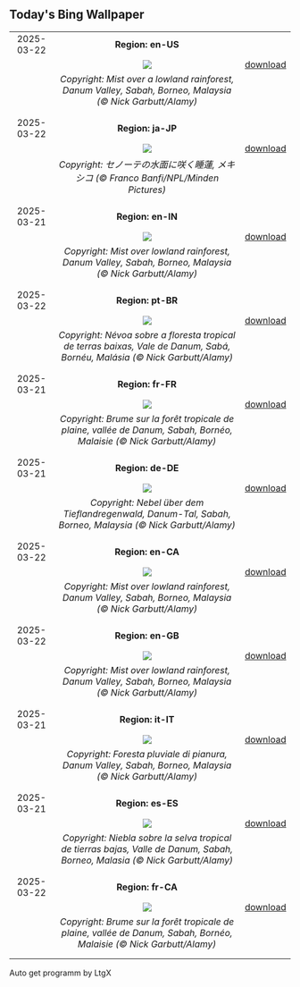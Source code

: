 ## Today's Bing Wallpaper
|      |      |      |
| :----: | :----: | :----: |
|2025-03-22|**Region: en-US**||
||![](https://www.bing.com/th?id=OHR.DanumValley_EN-US1030783251_UHD.jpg&pid=hp&w=1152&h=648&rs=1&c=4)| [download](https://www.bing.com/th?id=OHR.DanumValley_EN-US1030783251_UHD.jpg)|
||*Copyright: Mist over a lowland rainforest, Danum Valley, Sabah, Borneo, Malaysia (© Nick Garbutt/Alamy)*
||
|||
|2025-03-22|**Region: ja-JP**||
||![](https://www.bing.com/th?id=OHR.CenoteLilies_JA-JP9666252322_UHD.jpg&pid=hp&w=1152&h=648&rs=1&c=4)| [download](https://www.bing.com/th?id=OHR.CenoteLilies_JA-JP9666252322_UHD.jpg)|
||*Copyright: セノーテの水面に咲く睡蓮, メキシコ (© Franco Banfi/NPL/Minden Pictures)*
||
|||
|2025-03-21|**Region: en-IN**||
||![](https://www.bing.com/th?id=OHR.DanumValley_EN-IN8272296990_UHD.jpg&pid=hp&w=1152&h=648&rs=1&c=4)| [download](https://www.bing.com/th?id=OHR.DanumValley_EN-IN8272296990_UHD.jpg)|
||*Copyright: Mist over lowland rainforest, Danum Valley, Sabah, Borneo, Malaysia (© Nick Garbutt/Alamy)*
||
|||
|2025-03-22|**Region: pt-BR**||
||![](https://www.bing.com/th?id=OHR.DanumValley_PT-BR7219382524_UHD.jpg&pid=hp&w=1152&h=648&rs=1&c=4)| [download](https://www.bing.com/th?id=OHR.DanumValley_PT-BR7219382524_UHD.jpg)|
||*Copyright: Névoa sobre a floresta tropical de terras baixas, Vale de Danum, Sabá, Bornéu, Malásia (© Nick Garbutt/Alamy)*
||
|||
|2025-03-21|**Region: fr-FR**||
||![](https://www.bing.com/th?id=OHR.DanumValley_FR-FR1144734329_UHD.jpg&pid=hp&w=1152&h=648&rs=1&c=4)| [download](https://www.bing.com/th?id=OHR.DanumValley_FR-FR1144734329_UHD.jpg)|
||*Copyright: Brume sur la forêt tropicale de plaine, vallée de Danum, Sabah, Bornéo, Malaisie (© Nick Garbutt/Alamy)*
||
|||
|2025-03-21|**Region: de-DE**||
||![](https://www.bing.com/th?id=OHR.DanumValley_DE-DE2017511677_UHD.jpg&pid=hp&w=1152&h=648&rs=1&c=4)| [download](https://www.bing.com/th?id=OHR.DanumValley_DE-DE2017511677_UHD.jpg)|
||*Copyright: Nebel über dem Tieflandregenwald, Danum-Tal, Sabah, Borneo, Malaysia (© Nick Garbutt/Alamy)*
||
|||
|2025-03-22|**Region: en-CA**||
||![](https://www.bing.com/th?id=OHR.DanumValley_EN-CA7821707669_UHD.jpg&pid=hp&w=1152&h=648&rs=1&c=4)| [download](https://www.bing.com/th?id=OHR.DanumValley_EN-CA7821707669_UHD.jpg)|
||*Copyright: Mist over lowland rainforest, Danum Valley, Sabah, Borneo, Malaysia (© Nick Garbutt/Alamy)*
||
|||
|2025-03-22|**Region: en-GB**||
||![](https://www.bing.com/th?id=OHR.DanumValley_EN-GB4005789284_UHD.jpg&pid=hp&w=1152&h=648&rs=1&c=4)| [download](https://www.bing.com/th?id=OHR.DanumValley_EN-GB4005789284_UHD.jpg)|
||*Copyright: Mist over lowland rainforest, Danum Valley, Sabah, Borneo, Malaysia (© Nick Garbutt/Alamy)*
||
|||
|2025-03-21|**Region: it-IT**||
||![](https://www.bing.com/th?id=OHR.DanumValley_IT-IT2622437428_UHD.jpg&pid=hp&w=1152&h=648&rs=1&c=4)| [download](https://www.bing.com/th?id=OHR.DanumValley_IT-IT2622437428_UHD.jpg)|
||*Copyright: Foresta pluviale di pianura, Danum Valley, Sabah, Borneo, Malaysia (© Nick Garbutt/Alamy)*
||
|||
|2025-03-21|**Region: es-ES**||
||![](https://www.bing.com/th?id=OHR.DanumValley_ES-ES9645883299_UHD.jpg&pid=hp&w=1152&h=648&rs=1&c=4)| [download](https://www.bing.com/th?id=OHR.DanumValley_ES-ES9645883299_UHD.jpg)|
||*Copyright: Niebla sobre la selva tropical de tierras bajas, Valle de Danum, Sabah, Borneo, Malasia (© Nick Garbutt/Alamy)*
||
|||
|2025-03-22|**Region: fr-CA**||
||![](https://www.bing.com/th?id=OHR.DanumValley_FR-CA6929731535_UHD.jpg&pid=hp&w=1152&h=648&rs=1&c=4)| [download](https://www.bing.com/th?id=OHR.DanumValley_FR-CA6929731535_UHD.jpg)|
||*Copyright: Brume sur la forêt tropicale de plaine, vallée de Danum, Sabah, Bornéo, Malaisie (© Nick Garbutt/Alamy)*
||
|||

Auto get programm by LtgX
